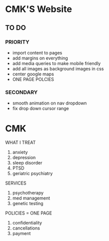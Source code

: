 # CMK'S Website

## TO DO

### PRIORITY
- import content to pages
- add margins on everything
- add media queries to make mobile friendly
- add all images as background images in css
- center google maps
- ONE PAGE POLCIES

### SECONDARY

- smooth animation on nav dropdown
- fix drop down cursor range


# CMK

WHAT I TREAT
1. anxiety
2. depression
3. sleep disorder
4. PTSD
5. geriatric psychiatry


SERVICES
1. psychotherapy
2. med management
3. genetic testing

POLICIES = ONE PAGE
1. confidentiality
2. cancellations
3. payment